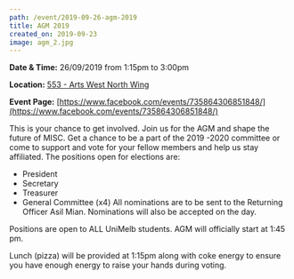 ```yaml
---
path: /event/2019-09-26-agm-2019
title: AGM 2019
created_on: 2019-09-23
image: agm_2.jpg
---
```


**Date & Time:** 26/09/2019 from 1:15pm to 3:00pm

**Location:** [553 - Arts West North Wing](https://maps.unimelb.edu.au/parkville/building/148a)

**Event Page:** [https://www.facebook.com/events/735864306851848/](https://www.facebook.com/events/735864306851848/)


This is your chance to get involved. 
Join us for the AGM and shape the future of MISC. 
Get a chance to be a part of the 2019 -2020 committee or come to support and vote for your fellow members and help us stay affiliated.
The positions open for elections are:
- President
- Secretary
- Treasurer
- General Committee (x4)
All nominations are to be sent to the Returning Officer Asil Mian. Nominations will also be accepted on the day.

Positions are open to ALL UniMelb students. 
AGM will officially start at 1:45 pm. 

Lunch (pizza) will be provided at 1:15pm along with coke energy to ensure you have enough energy to raise your hands during voting. 